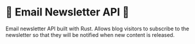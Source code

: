 # 📰 Email Newsletter API 📰
Email newsletter API built with Rust. Allows blog visitors to subscribe to the newsletter so that they will be notified when new content is released.
